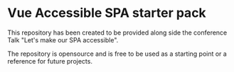 # Vue Accessible SPA starter pack

This repository has been created to be provided along side the conference Talk "Let's make our SPA accessible".

The repository is opensource and is free to be used as a starting point or a reference for future projects. 

